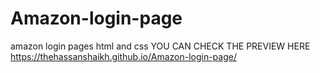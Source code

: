 # Amazon-login-page
amazon login pages html and css 
YOU CAN CHECK THE PREVIEW HERE 
https://thehassanshaikh.github.io/Amazon-login-page/
